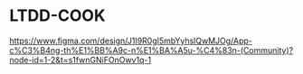 # LTDD-COOK
https://www.figma.com/design/J1I9R0gI5mbYyhslQwMJOg/App-c%C3%B4ng-th%E1%BB%A9c-n%E1%BA%A5u-%C4%83n-(Community)?node-id=1-2&t=s1fwnGNiFOnOwv1q-1

